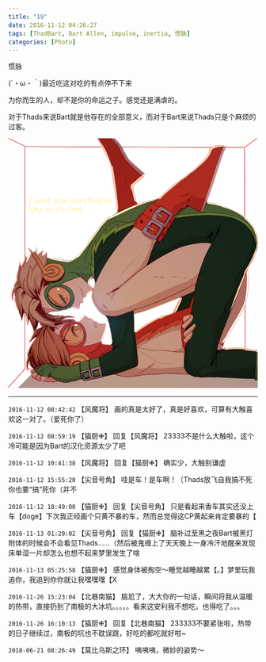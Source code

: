 ```yaml
---
title: "19"
date: 2016-11-12 04:26:27
tags: [ThadBart, Bart Allen, impulse, inertia, 惯脉]
categories: [Photo]
---
```


<p>惯脉</p> 
<p>(&acute;・ω・｀)最近吃这对吃的有点停不下来</p> 
<p>为你而生的人，却不是你的命运之子。感觉还是满虐的。</p> 
<p>对于Thads来说Bart就是他存在的全部意义，而对于Bart来说Thads只是个麻烦的过客。</p>

![](https://raw.githubusercontent.com/alicewish/meowchain247/master/img_cVZNdzJtQk9JV2NYeEMxbWovVFNQZjUwamVSWTdJKzB2dXZTcU10dTJ1Q1NKVVAvNGtSa0lRPT0.jpg)

---

`2016-11-12 08:42:42` 【风魔将】 画的真是太好了，真是好喜欢，可算有大触喜欢这一对了。（爱死你了）

`2016-11-12 08:59:19` 【猫厨✙】 回复【风魔将】 23333不是什么大触啦，这个冷可能是因为Bart的汉化资源太少了吧

`2016-11-12 10:41:38` 【风魔将】 回复【猫厨✙】 确实少，大触别谦虚

`2016-11-12 15:55:20` 【尖音号角】 哇是车！是车啊！（Thads放飞自我搞不死你也要“搞”死你（并不

`2016-11-12 18:49:00` 【猫厨✙】 回复【尖音号角】 只是看起来香车其实还没上车【doge】下次我正经画个只黄不暴的车，然而总觉得这CP黄起来肯定要暴的【

`2016-11-13 01:20:02` 【尖音号角】 回复【猫厨✙】 脑补过至黑之夜Bart被黑灯附体的时候会不会看见Thads……（然后被鬼缠上了天天晚上一身冷汗地醒来发现床单湿一片却怎么也想不起来梦里发生了啥

`2016-11-13 05:25:58` 【猫厨✙】 感觉身体被掏空～睡觉越睡越累【。】梦里玩我追你，我追到你你就让我嘿嘿嘿【X

`2016-11-26 15:23:04` 【北巷南猫】 尴尬了，大大你的一句话，瞬间将我从温暖的热带，直接扔到了南极的大冰坑。。。。。看来这安利我不想吃，也得吃了。。。

`2016-11-26 16:10:13` 【猫厨✙】 回复【北巷南猫】 233333不要紧张啦，热带的日子继续过，南极的坑也不耽误跳，好吃的都吃就好啦~

`2018-06-21 08:26:49` 【莫比乌斯之环】 咦咦咦，微妙的姿势～
